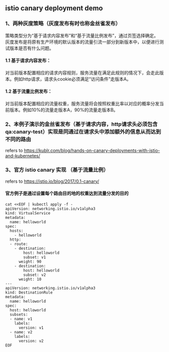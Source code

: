 ## istio canary deployment demo
### 1、两种灰度策略（灰度发布有时也称金丝雀发布）
策略类型分为“基于请求内容发布”和“基于流量比例发布”，通过页签选择确定。  
灰度发布是将原有生产环境的默认版本的流量引流一部分到新版本中，以便进行测试版本是否有什么问题。
#### 1.1 基于请求内容发布：
对当前版本配置相应的请求内容规则，服务流量在满足此规则的情况下，会走此版本。例如http请求，请求头cookie必须满足“访问条件”走版本A。
#### 1.2 基于流量比例发布：
对当前版本配置相应的流量权重，服务流量将会按照权重比率以对应的概率分发当前版本。例如10%的流量走版本A，90%的流量走版本B。

### 2、本例子演示的金丝雀发布（基于请求内容，http请求头必须包含qa:canary-test）实现是同通过在请求头中添加额外的信息从而达到不同的路由
refers to https://kublr.com/blog/hands-on-canary-deployments-with-istio-and-kubernetes/  

### 3、官方 istio canary 实现 （基于流量比例）
refers to https://istio.io/blog/2017/0.1-canary/  
#### 官方例子是通过设置每个路由目的地的权重达到流量分发的目的
```
cat <<EOF | kubectl apply -f -
apiVersion: networking.istio.io/v1alpha3
kind: VirtualService
metadata:
  name: helloworld
spec:
  hosts:
    - helloworld
  http:
  - route:
    - destination:
        host: helloworld
        subset: v1
      weight: 90
    - destination:
        host: helloworld
        subset: v2
      weight: 10
---
apiVersion: networking.istio.io/v1alpha3
kind: DestinationRule
metadata:
  name: helloworld
spec:
  host: helloworld
  subsets:
  - name: v1
    labels:
      version: v1
  - name: v2
    labels:
      version: v2
EOF
```
